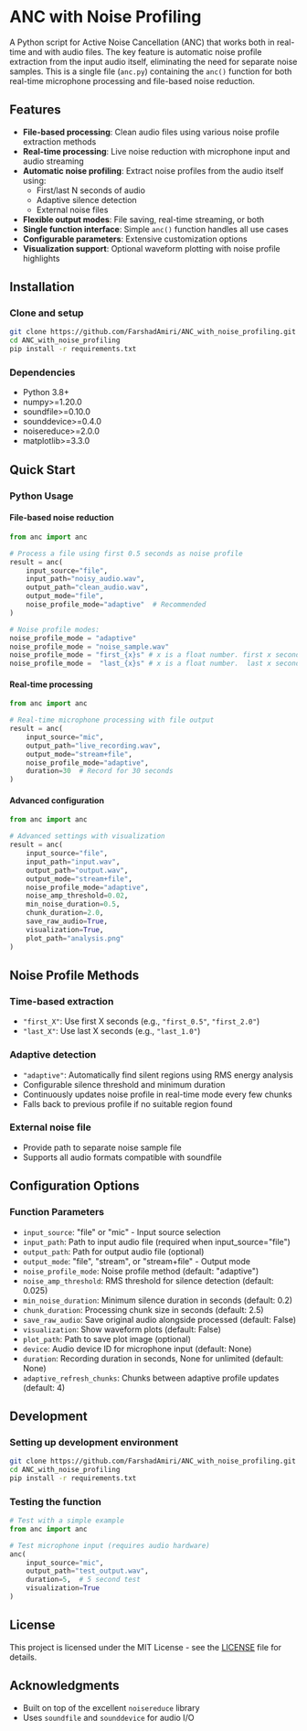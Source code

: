 # ANC with Noise Profiling

A Python script for Active Noise Cancellation (ANC) that works both in real-time and with audio files. The key feature is automatic noise profile extraction from the input audio itself, eliminating the need for separate noise samples. This is a single file (`anc.py`) containing the `anc()` function for both real-time microphone processing and file-based noise reduction.

## Features

- **File-based processing**: Clean audio files using various noise profile extraction methods
- **Real-time processing**: Live noise reduction with microphone input and audio streaming  
- **Automatic noise profiling**: Extract noise profiles from the audio itself using:
  - First/last N seconds of audio
  - Adaptive silence detection 
  - External noise files
- **Flexible output modes**: File saving, real-time streaming, or both
- **Single function interface**: Simple `anc()` function handles all use cases
- **Configurable parameters**: Extensive customization options
- **Visualization support**: Optional waveform plotting with noise profile highlights

## Installation

### Clone and setup
```bash
git clone https://github.com/FarshadAmiri/ANC_with_noise_profiling.git
cd ANC_with_noise_profiling
pip install -r requirements.txt
```

### Dependencies
- Python 3.8+
- numpy>=1.20.0
- soundfile>=0.10.0  
- sounddevice>=0.4.0
- noisereduce>=2.0.0
- matplotlib>=3.3.0

## Quick Start

### Python Usage

#### File-based noise reduction
```python
from anc import anc

# Process a file using first 0.5 seconds as noise profile
result = anc(
    input_source="file",
    input_path="noisy_audio.wav", 
    output_path="clean_audio.wav",
    output_mode="file",
    noise_profile_mode="adaptive"  # Recommended
)

# Noise profile modes:
noise_profile_mode = "adaptive"
noise_profile_mode = "noise_sample.wav"
noise_profile_mode = "first_{x}s" # x is a float number. first x seconds of the audio
noise_profile_mode =  "last_{x}s" # x is a float number.  last x seconds of the audio
```

#### Real-time processing
```python
from anc import anc

# Real-time microphone processing with file output
result = anc(
    input_source="mic",
    output_path="live_recording.wav",
    output_mode="stream+file",
    noise_profile_mode="adaptive",
    duration=30  # Record for 30 seconds
)
```

#### Advanced configuration
```python
from anc import anc

# Advanced settings with visualization
result = anc(
    input_source="file",
    input_path="input.wav",
    output_path="output.wav",
    output_mode="stream+file",
    noise_profile_mode="adaptive",
    noise_amp_threshold=0.02,
    min_noise_duration=0.5,
    chunk_duration=2.0,
    save_raw_audio=True,
    visualization=True,
    plot_path="analysis.png"
)
```


## Noise Profile Methods

### Time-based extraction
- `"first_X"`: Use first X seconds (e.g., `"first_0.5"`, `"first_2.0"`)
- `"last_X"`: Use last X seconds (e.g., `"last_1.0"`)

### Adaptive detection  
- `"adaptive"`: Automatically find silent regions using RMS energy analysis
- Configurable silence threshold and minimum duration
- Continuously updates noise profile in real-time mode every few chunks
- Falls back to previous profile if no suitable region found

### External noise file
- Provide path to separate noise sample file
- Supports all audio formats compatible with soundfile

## Configuration Options

### Function Parameters
- `input_source`: "file" or "mic" - Input source selection
- `input_path`: Path to input audio file (required when input_source="file")
- `output_path`: Path for output audio file (optional)
- `output_mode`: "file", "stream", or "stream+file" - Output mode
- `noise_profile_mode`: Noise profile method (default: "adaptive")
- `noise_amp_threshold`: RMS threshold for silence detection (default: 0.025)
- `min_noise_duration`: Minimum silence duration in seconds (default: 0.2)
- `chunk_duration`: Processing chunk size in seconds (default: 2.5)
- `save_raw_audio`: Save original audio alongside processed (default: False)  
- `visualization`: Show waveform plots (default: False)
- `plot_path`: Path to save plot image (optional)
- `device`: Audio device ID for microphone input (default: None)
- `duration`: Recording duration in seconds, None for unlimited (default: None)
- `adaptive_refresh_chunks`: Chunks between adaptive profile updates (default: 4)


## Development

### Setting up development environment
```bash
git clone https://github.com/FarshadAmiri/ANC_with_noise_profiling.git
cd ANC_with_noise_profiling
pip install -r requirements.txt
```

### Testing the function
```python
# Test with a simple example
from anc import anc

# Test microphone input (requires audio hardware)
anc(
    input_source="mic",
    output_path="test_output.wav",
    duration=5,  # 5 second test
    visualization=True
)
```

## License

This project is licensed under the MIT License - see the [LICENSE](LICENSE) file for details.


## Acknowledgments

- Built on top of the excellent `noisereduce` library
- Uses `soundfile` and `sounddevice` for audio I/O